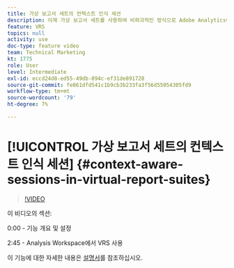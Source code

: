 ```yaml
---
title: 가상 보고서 세트의 컨텍스트 인식 세션
description: 이제 가상 보고서 세트를 사용하여 비파괴적인 방식으로 Adobe Analytics에서 방문 정의를 변경할 수 있습니다. 사용 가능한 다양한 옵션과 그 방법을 보여줍니다.
feature: VRS
topics: null
activity: use
doc-type: feature video
team: Technical Marketing
kt: 1775
role: User
level: Intermediate
exl-id: eccd24d8-ed55-49db-894c-ef31de891728
source-git-commit: fe861dfd541c1b9cb3b233fa3f56d55054305fd9
workflow-type: tm+mt
source-wordcount: '79'
ht-degree: 7%

---
```


# [!UICONTROL 가상 보고서 세트의 컨텍스트 인식 세션] {#context-aware-sessions-in-virtual-report-suites}

>[!VIDEO](https://video.tv.adobe.com/v/23545/?quality=12)

이 비디오의 섹션:

0:00 - 기능 개요 및 설정

2:45 - Analysis Workspace에서 VRS 사용

이 기능에 대한 자세한 내용은 [설명서](https://experienceleague.adobe.com/docs/analytics/components/virtual-report-suites/vrs-mobile-visit-processing.html?lang=en)를 참조하십시오.
